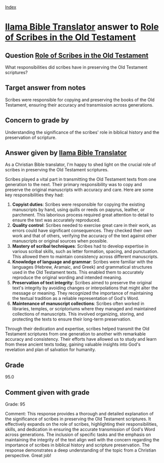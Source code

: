 
[Index](../../index.md)
# [llama Bible Translator](../../answering_models/llama_Bible_Translator.md) answer to [Role of Scribes in the Old Testament](../../questions/Role_of_Scribes_in_the_Old_Testament.md)

## Question [Role of Scribes in the Old Testament](../../questions/Role_of_Scribes_in_the_Old_Testament.md)
What responsibilities did scribes have in preserving the Old Testament scriptures?

## Target answer from notes
Scribes were responsible for copying and preserving the books of the Old Testament, ensuring their accuracy and transmission across generations.

## Concern to grade by
Understanding the significance of the scribes' role in biblical history and the preservation of scripture.

## Answer given by [llama Bible Translator](../../answering_models/llama_Bible_Translator.md)
As a Christian Bible translator, I'm happy to shed light on the crucial role of scribes in preserving the Old Testament scriptures.

Scribes played a vital part in transmitting the Old Testament texts from one generation to the next. Their primary responsibility was to copy and preserve the original manuscripts with accuracy and care. Here are some key responsibilities they had:

1. **Copyist duties**: Scribes were responsible for copying the existing manuscripts by hand, using quills or reeds on papyrus, leather, or parchment. This laborious process required great attention to detail to ensure the text was accurately reproduced.
2. **Quality control**: Scribes needed to exercise great care in their work, as errors could have significant consequences. They checked their own work and that of others, verifying the accuracy of the text against other manuscripts or original sources when possible.
3. **Mastery of scribal techniques**: Scribes had to develop expertise in various scribal skills, such as letter formation, spacing, and punctuation. This allowed them to maintain consistency across different manuscripts.
4. **Knowledge of language and grammar**: Scribes were familiar with the languages (Hebrew, Aramaic, and Greek) and grammatical structures used in the Old Testament texts. This enabled them to accurately reproduce the original wording and intended meaning.
5. **Preservation of text integrity**: Scribes aimed to preserve the original text's integrity by avoiding changes or interpolations that might alter the message or meaning. They recognized the importance of maintaining the textual tradition as a reliable representation of God's Word.
6. **Maintenance of manuscript collections**: Scribes often worked in libraries, temples, or scriptoriums where they managed and maintained collections of manuscripts. This involved organizing, storing, and protecting the texts to ensure their long-term preservation.

Through their dedication and expertise, scribes helped transmit the Old Testament scriptures from one generation to another with remarkable accuracy and consistency. Their efforts have allowed us to study and learn from these ancient texts today, gaining valuable insights into God's revelation and plan of salvation for humanity.

## Grade
95.0

## Comment given with grade
Grade: 95

Comment: This response provides a thorough and detailed explanation of the significance of scribes in preserving the Old Testament scriptures. It effectively expands on the role of scribes, highlighting their responsibilities, skills, and dedication in ensuring the accurate transmission of God's Word across generations. The inclusion of specific tasks and the emphasis on maintaining the integrity of the text align well with the concern regarding the importance of scribes in biblical history and scripture preservation. The response demonstrates a deep understanding of the topic from a Christian perspective. Great job!
